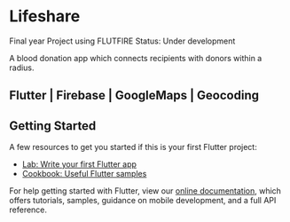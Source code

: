 # Lifeshare

Final year Project using FLUTFIRE 
Status: Under development

A blood donation app which connects recipients with donors within a radius. 
## Flutter | Firebase | GoogleMaps | Geocoding



## Getting Started
A few resources to get you started if this is your first Flutter project:

- [Lab: Write your first Flutter app](https://flutter.dev/docs/get-started/codelab)
- [Cookbook: Useful Flutter samples](https://flutter.dev/docs/cookbook)

For help getting started with Flutter, view our
[online documentation](https://flutter.dev/docs), which offers tutorials,
samples, guidance on mobile development, and a full API reference.
